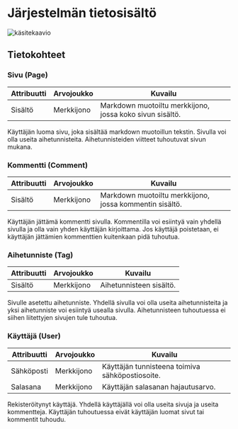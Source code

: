 # Järjestelmän tietosisältö

![käsitekaavio](käsitekaavio.png "Käsitekaavio")

## Tietokohteet

### Sivu (Page)

Attribuutti |  Arvojoukko  | Kuvailu
------------|--------------|--------
Sisältö     |  Merkkijono  | Markdown muotoiltu merkkijono, jossa koko sivun sisältö.

Käyttäjän luoma sivu, joka sisältää markdown muotoillun tekstin.
Sivulla voi olla useita aihetunnisteita. Aihetunnisteiden viitteet tuhoutuvat sivun mukana.

### Kommentti (Comment)

Attribuutti |  Arvojoukko  | Kuvailu
------------|--------------|--------
Sisältö     |  Merkkijono  | Markdown muotoiltu merkkijono, jossa kommentin sisältö.

Käyttäjän jättämä kommentti sivulla. Kommentilla voi esiintyä vain yhdellä sivulla ja olla vain yhden käyttäjän kirjoittama.
Jos käyttäjä poistetaan, ei käyttäjän jättämien kommenttien kuitenkaan pidä tuhoutua.

### Aihetunniste (Tag)

Attribuutti |  Arvojoukko  | Kuvailu
------------|--------------|--------
Sisältö     |  Merkkijono  | Aihetunnisteen sisältö.

Sivulle asetettu aihetunniste. Yhdellä sivulla voi olla useita aihetunnisteita ja yksi aihetunniste voi esiintyä usealla sivulla.
Aihetunnisteen tuhoutuessa ei siihen liitettyjen sivujen tule tuhoutua.

### Käyttäjä (User)

Attribuutti |  Arvojoukko  | Kuvailu
------------|--------------|--------
Sähköposti  |  Merkkijono  | Käyttäjän tunnisteena toimiva sähköpostiosoite.
Salasana    |  Merkkijono  | Käyttäjän salasanan hajautusarvo.

Rekisteröitynyt käyttäjä. Yhdellä käyttäjällä voi olla useita sivuja ja useita kommentteja.
Käyttäjän tuhoutuessa eivät käyttäjän luomat sivut tai kommentit tuhoudu.

